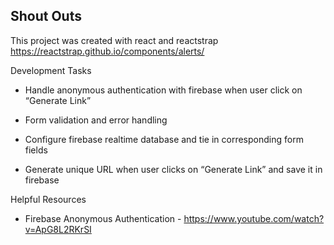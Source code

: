 ## Shout Outs

This project was created with react and reactstrap https://reactstrap.github.io/components/alerts/

Development Tasks

  - Handle anonymous authentication with firebase when user click on “Generate Link”

  - Form validation and error handling

  - Configure firebase realtime database and tie in corresponding form fields

  - Generate unique URL when user clicks on “Generate Link” and save it in firebase


Helpful Resources 

  - Firebase Anonymous Authentication - https://www.youtube.com/watch?v=ApG8L2RKrSI
